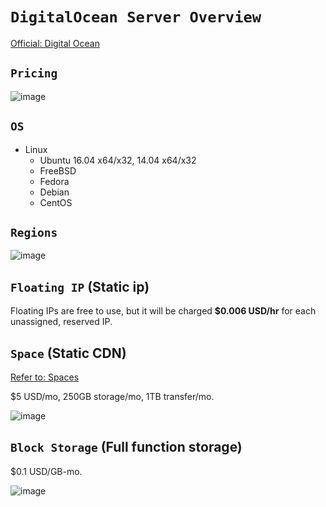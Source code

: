 # `DigitalOcean Server Overview`

[Official: Digital Ocean](https://www.digitalocean.com/)



## `Pricing`
![image](https://user-images.githubusercontent.com/14041622/45220016-6a8ee180-b2df-11e8-9ded-b115cbd0cac4.png)


## `OS`
- Linux
    - Ubuntu 16.04 x64/x32, 14.04 x64/x32
    - FreeBSD
    - Fedora
    - Debian
    - CentOS

## `Regions`
![image](https://user-images.githubusercontent.com/14041622/45220605-39afac00-b2e1-11e8-930f-43bca6da51f9.png)


## `Floating IP` (Static ip)
Floating IPs are free to use, but it will be charged **$0.006 USD/hr** for each unassigned, reserved IP.

## `Space` (Static CDN)
[Refer to: Spaces](https://www.digitalocean.com/docs/spaces/)

$5 USD/mo, 250GB storage/mo, 1TB transfer/mo.

![image](https://user-images.githubusercontent.com/14041622/45220371-7c24b900-b2e0-11e8-9d3b-9fa4b0229cb1.png)


## `Block Storage` (Full function storage)

$0.1 USD/GB-mo.

![image](https://user-images.githubusercontent.com/14041622/45220384-85ae2100-b2e0-11e8-9eaa-b89b58589e25.png)

